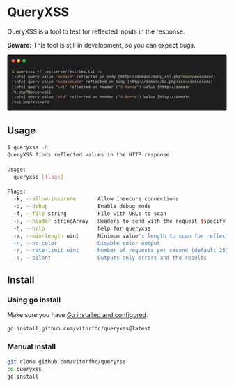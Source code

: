 # QueryXSS

QueryXSS is a tool to test for reflected inputs in the response.

**Beware:** This tool is still in development, so you can expect bugs.

![](docs/img/example.png)

## Usage

```bash
$ queryxss -h                                    
QueryXSS finds reflected values in the HTTP response.

Usage:
  queryxss [flags]

Flags:
  -k, --allow-insecure       Allow insecure connections
  -d, --debug                Enable debug mode
  -f, --file string          File with URLs to scan
  -H, --header stringArray   Headers to send with the request (specify multiple times)
  -h, --help                 help for queryxss
  -m, --min-length uint      Minimum value's length to scan for reflections (default 3)
  -n, --no-color             Disable color output
  -r, --rate-limit uint      Number of requests per second (default 25)
  -s, --silent               Outputs only errors and the results
```

## Install

### Using go install

Make sure you have [Go installed and configured](https://go.dev/doc/install).

```bash
go install github.com/vitorfhc/queryxss@latest
```

### Manual install

```bash
git clone github.com/vitorfhc/queryxss
cd queryxss
go install
```